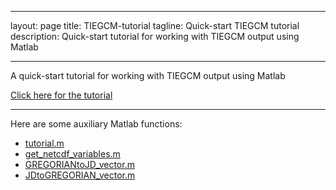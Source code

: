 ___
layout: page
title: TIEGCM-tutorial
tagline: Quick-start TIEGCM tutorial
description: Quick-start tutorial for working with TIEGCM output using Matlab
___

A quick-start tutorial for working with TIEGCM output using Matlab

[Click here for the tutorial](https://suttonek.github.io/TIEGCM-tutorial/tutorial.html)

---

Here are some auxiliary Matlab functions:  

- [tutorial.m](https://suttonek.github.io/TIEGCM-tutorial/tutorial.m)
- [get_netcdf_variables.m](https://suttonek.github.io/TIEGCM-tutorial/get_netcdf_variables.m)
- [GREGORIANtoJD_vector.m](https://suttonek.github.io/TIEGCM-tutorial/GREGORIANtoJD_vector.m)
- [JDtoGREGORIAN_vector.m](https://suttonek.github.io/TIEGCM-tutorial/JDtoGREGORIAN_vector.m)
